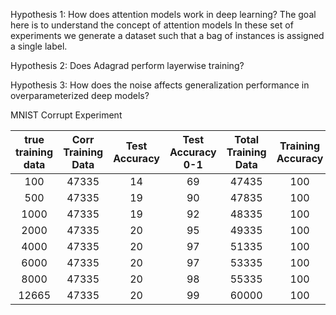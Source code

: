 

Hypothesis 1: How does attention models work in deep learning?
The goal here is to understand the concept of attention models
In these set of experiments we generate a dataset such that a bag of instances is assigned a single label. 




Hypothesis 2: Does Adagrad perform layerwise training?


Hypothesis 3: How does the noise affects generalization performance in overparameterized deep models?  

MNIST Corrupt Experiment


|true training data  | Corr Training Data | Test Accuracy | Test Accuracy 0-1 | Total Training Data |   Training Accuracy |
|:------------------:|:------------------:|:-------------:|:-----------------:|:-------------------:|:-------------------:|
| 100                | 47335              |            14 |               69  |              47435  |                 100 |
| 500                | 47335              |            19 |               90  |              47835  |                 100 |
| 1000               | 47335              |            19 |               92  |              48335  |                 100 |
| 2000               | 47335              |            20 |               95  |              49335  |                 100 | 
| 4000               | 47335              |            20 |               97  |              51335  |                 100 |
| 6000               | 47335              |            20 |               97  |              53335  |                 100 |
| 8000               | 47335              |            20  |               98  |              55335  |                 100 |
| 12665              | 47335              |           20  |               99  |              60000  |                 100 |


